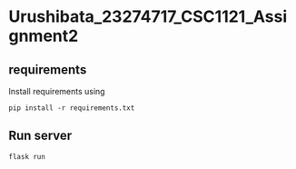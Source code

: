 # Urushibata_23274717_CSC1121_Assignment2

## requirements

Install requirements using
```
pip install -r requirements.txt
```


## Run server

```
flask run
```